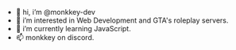 - 👋 hi, i’m @monkkey-dev
- 👀 i’m interested in Web Development and GTA's roleplay servers.
- 🌱 i’m currently learning JavaScript.
- 📫 monkkey on discord.


<!---
monkkey-dev/monkkey is a ✨ special ✨ repository because its `README.md` (this file) appears on your GitHub profile.
You can click the Preview link to take a look at your changes.
--->
